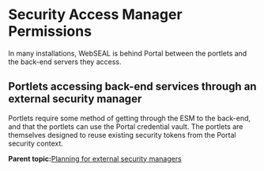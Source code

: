 # Security Access Manager Permissions 

In many installations, WebSEAL is behind Portal between the portlets and the back-end servers they access.

## Portlets accessing back-end services through an external security manager

Portlets require some method of getting through the ESM to the back-end, and that the portlets can use the Portal credential vault. The portlets are themselves designed to reuse existing security tokens from the Portal security context.

**Parent topic:**[Planning for external security managers ](../plan/plan_extsecman.md)

